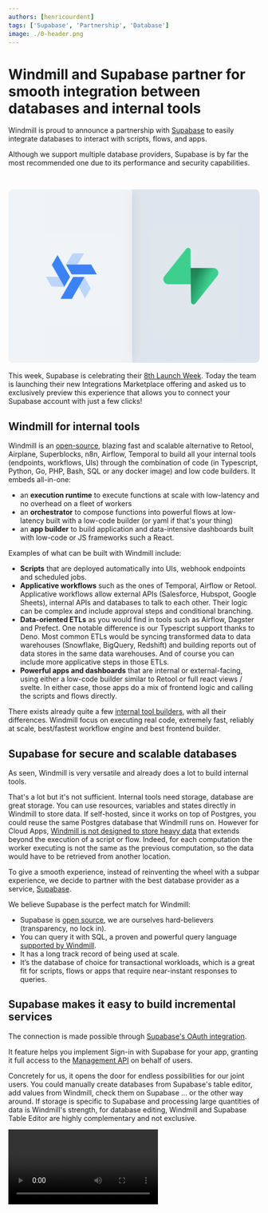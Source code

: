 ```yaml
---
authors: [henricourdent]
tags: ['Supabase', 'Partnership', 'Database']
image: ./0-header.png
---
```


# Windmill and Supabase partner for smooth integration between databases and internal tools

Windmill is proud to announce a partnership with [Supabase](https://supabase.com/) to easily integrate databases to interact with scripts, flows, and apps.

<!--truncate-->

Although we support multiple database providers, Supabase is by far the most recommended one due to its performance and security capabilities.

<br/>

![Supabase Windmill](./0-header.png.webp)

This week, Supabase is celebrating their [8th Launch Week](https://supabase.com/launch-week). Today the team is launching their new Integrations Marketplace offering and asked us to exclusively preview this experience that allows you to connect your Supabase account with just a few clicks!

## Windmill for internal tools

Windmill is an [open-source](https://github.com/windmill-labs/windmill), blazing fast and scalable alternative to Retool, Airplane, Superblocks, n8n, Airflow, Temporal to build all your internal tools (endpoints, workflows, UIs) through the combination of code (in Typescript, Python, Go, PHP, Bash, SQL or any docker image) and low code builders. It embeds all-in-one:

- an **execution runtime** to execute functions at scale with low-latency and no overhead on a fleet of workers
- an **orchestrator** to compose functions into powerful flows at low-latency built with a low-code builder (or yaml if that's your thing)
- an **app builder** to build application and data-intensive dashboards built with low-code or JS frameworks such a React.

Examples of what can be built with Windmill include:

- **Scripts** that are deployed automatically into UIs, webhook endpoints and scheduled jobs.
- **Applicative workflows** such as the ones of Temporal, Airflow or Retool. Applicative workflows allow external APIs (Salesforce, Hubspot, Google Sheets), internal APIs and databases to talk to each other. Their logic can be complex and include approval steps and conditional branching.
- **Data-oriented ETLs** as you would find in tools such as Airflow, Dagster and Prefect. One notable difference is our Typescript support thanks to Deno. Most common ETLs would be syncing transformed data to data warehouses (Snowflake, BigQuery, Redshift) and building reports out of data stores in the same data warehouses. And of course you can include more applicative steps in those ETLs.
- **Powerful apps and dashboards** that are internal or external-facing, using either a low-code builder similar to Retool or full react views / svelte. In either case, those apps do a mix of frontend logic and calling the scripts and flows directly.

There exists already quite a few [internal tool builders](/docs/compared_to/peers), with all their differences. Windmill focus on executing real code, extremely fast, reliably at scale, best/fastest workflow engine and best frontend builder.

## Supabase for secure and scalable databases

As seen, Windmill is very versatile and already does a lot to build internal tools.

That's a lot but it's not sufficient. Internal tools need storage, database are great storage. You can use resources, variables and states directly in Windmill to store data. If self-hosted, since it works on top of Postgres, you could reuse the same Postgres database that Windmill runs on. However for Cloud Apps, [Windmill is not designed to store heavy data](/docs/core_concepts/persistent_storage) that extends beyond the execution of a script or flow. Indeed, for each computation the worker executing is not the same as the previous computation, so the data would have to be retrieved from another location.

To give a smooth experience, instead of reinventing the wheel with a subpar experience, we decide to partner with the best database provider as a service, [Supabase](https://supabase.com/).

We believe Supabase is the perfect match for Windmill:

- Supabase is [open source](https://github.com/supabase/supabase), we are ourselves hard-believers (transparency, no lock in).
- You can query it with SQL, a proven and powerful query language [supported by Windmill](/docs/getting_started/scripts_quickstart/sql).
- It has a long track record of being used at scale.
- It’s the database of choice for transactional workloads, which is a great fit for scripts, flows or apps that require near-instant responses to queries.

## Supabase makes it easy to build incremental services

The connection is made possible through [Supabase's OAuth integration](https://supabase.com/docs/guides/platform/oauth-apps/authorize-an-oauth-app).

It feature helps you implement Sign-in with Supabase for your app, granting it full access to the [Management API](https://supabase.com/docs/reference/api/introduction) on behalf of users.

Concretely for us, it opens the door for endless possibilities for our joint users. You could manually create databases from Supabase's table editor, add values from Windmill, check them on Supabase ... or the other way around. If storage is specific to Supabase and processing large quantities of data is Windmill's strength, for database editing, Windmill and Supabase Table Editor are highly complementary and not exclusive.

<video
    className="border-2 rounded-xl object-cover w-full h-full dark:border-gray-800"
    controls
    src="/videos/supabase_wizard.mp4"
/>

